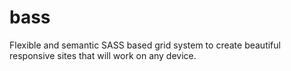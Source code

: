 # bass
Flexible and semantic SASS based grid system to create beautiful responsive sites that will work on any device.
